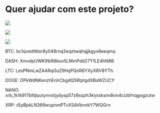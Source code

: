 # Quer ajudar com este projeto?

[<img src="https://www.paypalobjects.com/pt_BR/BR/i/btn/btn_donateCC_LG.gif">](https://www.paypal.com/donate/?hosted_button_id=2Q5JQ4BMVAHXG)

[<img src="https://logodownload.org/wp-content/uploads/2018/05/picpay-logo-1-599x297.png">](https://picpay.me/cienciatarjapreta)

[<img src="https://psfonttk.com/wp-content/uploads/2021/08/logo-pix-png.png">](https://nubank.com.br/pagar/3drm8/i56Bcls8xE)

BTC: bc1qvedltttsr8y048rnq3eqztwqhqjjkgyx6eeqmq

DASH: XmvdpUWKiNt98koo5LMmPdd27Y1LE4hN8B

LTC: LesPNmLwZAARqGuZ9HqPQnR6YXyXRV8YTh

DOGE: DPkWdNKenzhEnhCbgdQ58tptgdXBsWZUCY

NANO: xrb_1k1k917bfdjsutynnxtjydysp57z6sqzh3kiytsksm4km4cizbfnqgogzutw

XRP: rEpBpkLN369wupnmPTvX5AVbnnkY7WQGrn

<!-- You can use the [editor on GitHub](https://github.com/rpoliselit/ciencia-tarja-preta/edit/gh-pages/index.md) to maintain and preview the content for your website in Markdown files.

Whenever you commit to this repository, GitHub Pages will run [Jekyll](https://jekyllrb.com/) to rebuild the pages in your site, from the content in your Markdown files.

### Markdown

Markdown is a lightweight and easy-to-use syntax for styling your writing. It includes conventions for

```markdown
Syntax highlighted code block

# Header 1
## Header 2
### Header 3

- Bulleted
- List

1. Numbered
2. List

**Bold** and _Italic_ and `Code` text

[Link](url) and ![Image](src)
```

For more details see [Basic writing and formatting syntax](https://docs.github.com/en/github/writing-on-github/getting-started-with-writing-and-formatting-on-github/basic-writing-and-formatting-syntax).

### Jekyll Themes

Your Pages site will use the layout and styles from the Jekyll theme you have selected in your [repository settings](https://github.com/rpoliselit/ciencia-tarja-preta/settings/pages). The name of this theme is saved in the Jekyll `_config.yml` configuration file.

### Support or Contact

Having trouble with Pages? Check out our [documentation](https://docs.github.com/categories/github-pages-basics/) or [contact support](https://support.github.com/contact) and we’ll help you sort it out. -->
